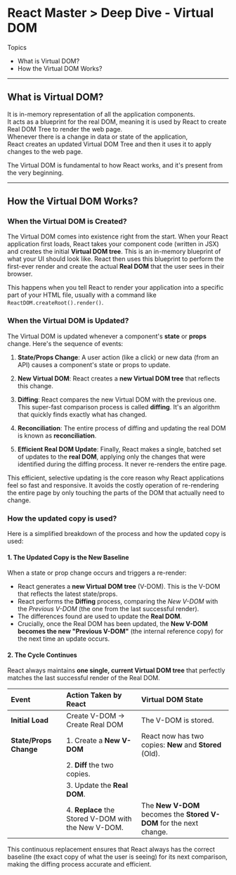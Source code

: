# React Master > Deep Dive - Virtual DOM

Topics

- What is Virtual DOM?
- How the Virtual DOM Works?

---

## What is Virtual DOM?

It is in-memory representation of all the application components.  
It acts as a blueprint for the real DOM, meaning it is used by React
to create Real DOM Tree to render the web page.  
Whenever there is a change in data or state of the application,  
React creates an updated Virtual DOM Tree and then it uses it to apply changes to the web page.

The Virtual DOM is fundamental to how React works, and it's present from the very beginning.

---

## How the Virtual DOM Works?

### When the Virtual DOM is Created?

The Virtual DOM comes into existence right from the start. When your React application first loads, React takes your component code (written in JSX) and creates the initial **Virtual DOM tree**. This is an in-memory blueprint of what your UI should look like. React then uses this blueprint to perform the first-ever render and create the actual **Real DOM** that the user sees in their browser.

This happens when you tell React to render your application into a specific part of your HTML file, usually with a command like `ReactDOM.createRoot().render()`.

### When the Virtual DOM is Updated?

The Virtual DOM is updated whenever a component's **state** or **props** change. Here's the sequence of events:

1. **State/Props Change**: A user action (like a click) or new data (from an API) causes a component's state or props to update.

2. **New Virtual DOM**: React creates a **new Virtual DOM tree** that reflects this change.

3. **Diffing**: React compares the new Virtual DOM with the previous one. This super-fast comparison process is called **diffing**. It's an algorithm that quickly finds exactly what has changed.

4. **Reconciliation**: The entire process of diffing and updating the real DOM is known as **reconciliation**.

5. **Efficient Real DOM Update**: Finally, React makes a single, batched set of updates to the **real DOM**, applying only the changes that were identified during the diffing process. It never re-renders the entire page.

This efficient, selective updating is the core reason why React applications feel so fast and responsive. It avoids the costly operation of re-rendering the entire page by only touching the parts of the DOM that actually need to change.

### How the updated copy is used?

Here is a simplified breakdown of the process and how the updated copy is used:

#### 1. The Updated Copy is the New Baseline

When a state or prop change occurs and triggers a re-render:

* React generates a **new Virtual DOM tree** (V-DOM). This is the V-DOM that reflects the latest state/props.
* React performs the **Diffing** process, comparing the *New V-DOM* with the *Previous V-DOM* (the one from the last successful render).
* The differences found are used to update the **Real DOM**.
* Crucially, once the Real DOM has been updated, the **New V-DOM becomes the new "Previous V-DOM"** (the internal reference copy) for the next time an update occurs.

#### 2. The Cycle Continues

React always maintains **one single, current Virtual DOM tree** that perfectly matches the last successful render of the Real DOM.

| Event | Action Taken by React | Virtual DOM State |
| :--- | :--- | :--- |
| **Initial Load** | Create V-DOM $\rightarrow$ Create Real DOM | The V-DOM is stored. |
| **State/Props Change** | 1. Create a **New V-DOM** | React now has two copies: **New** and **Stored** (Old). |
| | 2. **Diff** the two copies. | |
| | 3. Update the **Real DOM**. | |
| | 4. **Replace** the Stored V-DOM with the New V-DOM. | The **New V-DOM** becomes the **Stored V-DOM** for the next change. |

This continuous replacement ensures that React always has the correct baseline (the exact copy of what the user is seeing) for its next comparison, making the diffing process accurate and efficient.
